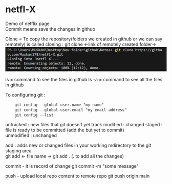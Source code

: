 # netfl-X
Demo of netflix page
<br>
Commit means save the changes in github

Clone = To copy the repository(folders we created in github or we can say remotely) is called cloning
   : git clone <-link of remotely created folder->
    ![alt text](image.png)

ls = command to see the files in github
ls -a = command to see all the files in github

To configuring git : 

        git config --global user.name "my name"
        git config --global user.email "my email address"
        git config --list

untracked  :  new files that git doesn't yet track
modified   :  changed
staged     :  file is ready to be committed
                (add the but yet to commit)            
unmodified :  unchanged

add : adds new or changed files in your working mdirectory to the git staging area  
        git add <- file name ->
        git add .   (. to add all the changes)

commit - it is record of change
        git commit -m "some message"

push  - upload local repo content to remote repo
        git push origin main
